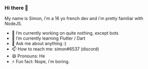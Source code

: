 ### Hi there 👋
My name is Simon, i'm a 16 yo french dev and i'm pretty familiar with NodeJS.
- 🔭 I’m currently working on quite nothing, except bots
- 🌱 I’m currently learning Flutter / Dart
- 💬 Ask me about anything :)
- 📫 How to reach me: simon#6537 (discord)
- 😄 Pronouns: He
- ⚡ Fun fact: Nope, i'm boring.
